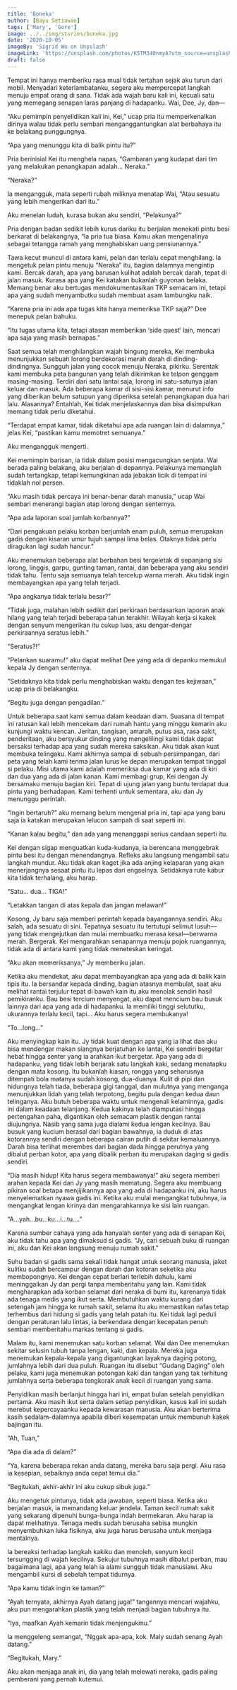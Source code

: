 ```yaml
---
title: 'Boneka'
author: [Bayu Setiawan]
tags: ['Mary', 'Gore']
image: ../../img/stories/boneka.jpg
date: '2020-10-05'
imageBy: 'Sigrid Wu on Unpslash'
imageLink: 'https://unsplash.com/photos/KSTM340nmyA?utm_source=unsplash&utm_medium=referral&utm_content=creditShareLink'
draft: false
---
```

Tempat ini hanya memberiku rasa mual tidak tertahan sejak aku turun dari mobil. Menyadari keterlambatanku, segera aku mempercepat langkah menuju empat orang di sana. Tidak ada wajah baru kali ini, kecuali satu yang memegang senapan laras panjang di hadapanku. Wai, Dee, Jy, dan—

“Aku pemimpin penyelidikan kali ini, Kei,” ucap pria itu memperkenalkan dirinya walau tidak perlu sembari menganggantungkan alat berbahaya itu ke belakang punggungnya.

“Apa yang menunggu kita di balik pintu itu?”

Pria berinisial Kei itu menghela napas, “Gambaran yang kudapat dari tim yang melakukan penangkapan adalah… Neraka.”

“Neraka?”

Ia mengangguk, mata seperti rubah miliknya menatap Wai, “Atau sesuatu yang lebih mengerikan dari itu.”

Aku menelan ludah, kurasa bukan aku sendiri, “Pelakunya?”

Pria dengan badan sedikit lebih kurus dariku itu berjalan menekati pintu besi berkarat di belakangnya, “Ia pria tua biasa. Kamu akan mengenalinya sebagai tetangga ramah yang menghabiskan uang pensiunannya.”

Tawa kecut muncul di antara kami, pelan dan terlalu cepat menghilang. Ia mengetuk pelan pintu menuju “Neraka” itu, bagian dalamnya mengintip kami. Bercak darah, apa yang barusan kulihat adalah bercak darah, tepat di jalan masuk. Kurasa apa yang Kei katakan bukanlah guyonan belaka. Memang benar aku bertugas mendokumentasikan TKP semacam ini, tetapi apa yang sudah menyambutku sudah membuat asam lambungku naik.

“Karena pria ini ada apa tugas kita hanya memeriksa TKP saja?” Dee menepuk pelan bahuku.

“Itu tugas utama kita, tetapi atasan memberikan ‘side quest’ lain, mencari apa saja yang masih bernapas.”

Saat semua telah menghilangkan wajah bingung mereka, Kei membuka menunjukkan sebuah lorong berdekorasi merah darah di dinding-dindingnya. Sungguh jalan yang cocok menuju Neraka, pikirku. Serentak kami membuka peta bangunan yang telah dikirimkan ke telpon genggam masing-masing. Terdiri dari satu lantai saja, lorong ini satu-satunya jalan keluar dan masuk. Ada beberapa kamar di sisi-sisi kamar, menurut info yang diberikan belum satupun yang diperiksa setelah penangkapan dua hari lalu. Alasannya? Entahlah, Kei tidak menjelaskannya dan bisa disimpulkan memang tidak perlu diketahui.

“Terdapat empat kamar, tidak diketahui apa ada ruangan lain di dalamnya,” jelas Kei, “pastikan kamu memotret semuanya.”

Aku mengangguk mengerti.

Kei memimpin barisan, ia tidak dalam posisi mengacungkan senjata. Wai berada paling belakang, aku berjalan di depannya. Pelakunya memanglah sudah tertangkap, tetapi kemungkinan ada jebakan licik di tempat ini tidaklah nol persen.

“Aku masih tidak percaya ini benar-benar darah manusia,” ucap Wai sembari menerangi bagian atap lorong dengan senternya.

“Apa ada laporan soal jumlah korbannya?”

“Dari pengakuan pelaku korban berjumlah enam puluh, semua merupakan gadis dengan kisaran umur tujuh sampai lima belas. Otaknya tidak perlu diragukan lagi sudah hancur.”

Aku menemukan beberapa alat berbahan besi tergeletak di sepanjang sisi lorong, linggis, garpu, gunting taman, rantai, dan beberapa yang aku sendiri tidak tahu. Tentu saja semuanya telah tercelup warna merah. Aku tidak ingin membayangkan apa yang telah terjadi.

“Apa angkanya tidak terlalu besar?”

“Tidak juga, malahan lebih sedikit dari perkiraan berdasarkan laporan anak hilang yang telah terjadi beberapa tahun terakhir. Wilayah kerja si kakek dengan senyum mengerikan itu cukup luas, aku dengar-dengar perkiraannya seratus lebih.”

“Seratus?!”

“Pelankan suaramu!” aku dapat melihat Dee yang ada di depanku memukul kepala Jy dengan senternya.

“Setidaknya kita tidak perlu menghabiskan waktu dengan tes kejiwaan,” ucap pria di belakangku.

“Begitu juga dengan pengadilan.”

Untuk beberapa saat kami semua dalam keadaan diam. Suasana di tempat ini ratusan kali lebih mencekam dari rumah hantu yang minggu kemarin aku kunjungi waktu kencan. Jeritan, tangisan, amarah, putus asa, rasa sakit, penderitaan, aku bersyukur dinding yang mengelilingi kami tidak dapat bersaksi terhadap apa yang sudah mereka saksikan. Aku tidak akan kuat membuka telingaku. Kami akhirnya sampai di sebuah persimpangan, dari peta yang telah kami terima jalan lurus ke depan merupakan tempat tinggal si pelaku. Misi utama kami adalah memeriksa dua kamar yang ada di kiri dan dua yang ada di jalan kanan. Kami membagi grup, Kei dengan Jy bersamaku menuju bagian kiri.
Tepat di ujung jalan yang buntu terdapat dua pintu yang berhadapan. Kami terhenti untuk sementara, aku dan Jy menunggu perintah.

“Ingin bertaruh?” aku memang belum mengenal pria ini, tapi apa yang baru saja ia katakan merupakan lelucon sampah di saat seperti ini.

“Kanan kalau begitu,” dan ada yang menanggapi serius candaan seperti itu.

Kei dengan sigap menguatkan kuda-kudanya, ia berencana menggebrak pintu besi itu dengan menendangnya. Refleks aku langsung mengambil satu langkah mundur. Aku tidak akan kaget jika ada anjing kelaparan yang akan menerjangnya sesaat pintu itu lepas dari engselnya. Setidaknya rute kabur kita tidak terhalang, aku harap.

“Satu… dua… TIGA!”

“Letakkan tangan di atas kepala dan jangan melawan!”

Kosong, Jy baru saja memberi perintah kepada bayangannya sendiri. Aku salah, ada sesuatu di sini. Tepatnya sesuatu itu tertutupi selimut lusuh—yang tidak mengejutkan dan mulai membuatku merasa kesal—berwarna merah. Bergerak. Kei mengarahkan senapannya menuju pojok ruangannya, tidak ada di antara kami yang tidak meneteskan keringat.

“Aku akan memeriksanya,” Jy memberiku jalan.

Ketika aku mendekat, aku dapat membayangkan apa yang ada di balik kain tipis itu. Ia bersandar kepada dinding, bagian atasnya membulat, saat aku melihat rantai terjulur tepat di bawah kain itu aku menolak sendiri hasil pemikiranku. Bau besi tercium menyengat, aku dapat mencium bau busuk lainnya dari apa yang ada di hadapanku. Ia memiliki tinggi selututku, ukurannya terlalu kecil, tapi… Aku harus segera membukanya!

“To…long…”

Aku menyingkap kain itu. Jy tidak kuat dengan apa yang ia lihat dan aku bisa mendengar makan siangnya berjatuhan ke lantai, Kei sendiri bergetar hebat hingga senter yang ia arahkan ikut bergetar. Apa yang ada di hadapanku, yang tidak lebih berjarak satu langkah kaki, sedang menatapku dengan mata kosong. Itu bukanlah kiasan, rongga yang seharusnya ditempati bola matanya sudah kosong, dua-duanya. Kulit di pipi dan hidungnya telah tiada, beberapa gigi tanggal, dan mulutnya yang menganga menunjukkan lidah yang telah terpotong, begitu pula dengan kedua daun telinganya. Aku butuh beberapa waktu untuk mengenali kelaminnya, gadis ini dalam keadaan telanjang. Kedua kakinya telah diamputasi hingga pertengahan paha, digantikan oleh semacam plastik dengan rantai diujungnya. Nasib yang sama juga dialami kedua lengan kecilnya. Bau busuk yang kucium berasal dari bagian bawahnya, ia duduk di atas kotorannya sendiri dengan beberapa cairan putih di sekitar kemaluannya. Darah bisa terlihat merembes dari bagian dada hingga perutnya yang dibalut perban kotor, apa yang dibalik perban itu merupakan daging si gadis sendiri.

“Dia masih hidup! Kita harus segera membawanya!” aku segera memberi arahan kepada Kei dan Jy yang masih mematung.
Segera aku membuang pikiran soal betapa menjijikannya apa yang ada di hadapanku ini, aku harus menyelematkan nyawa gadis ini. Ketika aku mulai mengangkat tubuhnya, ia mengangkat lengan kirinya dan mengarahkannya ke sisi lain ruangan.

“A…yah…bu…ku…i…tu….”

Karena sumber cahaya yang ada hanyalah senter yang ada di senapan Kei, aku tidak tahu apa yang dimaksud si gadis.
“Jy, cari sebuah buku di ruangan ini, aku dan Kei akan langsung menuju rumah sakit.”

Suhu badan si gadis sama sekali tidak hangat untuk seorang manusia, jaket kulitku sudah bercampur dengan darah dan kotoran seketika aku membopongnya. Kei dengan cepat berlari terlebih dahulu, kami meninggalkan Jy dan pergi tanpa memberitahu yang lain. Kami tidak mengharapkan ada korban selamat dari neraka di bumi itu, karenanya tidak ada tenaga medis yang ikut serta. Membutuhkan waktu kurang dari setengah jam hingga ke rumah sakit, selama itu aku memastikan nafas tetap terhembus dari hidung si gadis yang telah patah itu. Kei tidak lagi peduli dengan peraturan lalu lintas, ia berkendara dengan kecepatan penuh sembari memberitahu markas tentang si gadis.

Malam itu, kami menemukan satu korban selamat. Wai dan Dee menemukan sekitar selusin tubuh tanpa lengan, kaki, dan kepala. Mereka juga menemukan kepala-kepala yang digantungkan layaknya daging potong, jumlahnya lebih dari dua puluh. Ruangan itu disebut “Gudang Daging” oleh pelaku, kami juga menemukan potongan kaki dan tangan yang tak terhitung jumlahnya serta beberapa tengkorak anak kecil di ruangan yang sama.

Penyidikan masih berlanjut hingga hari ini, empat bulan setelah penyidikan pertama. Aku masih ikut serta dalam setiap penyidikan, kasus kali ini sudah merebut kepercayaanku kepada kewarasan manusia. Aku akan berterima kasih sedalam-dalamnya apabila diberi kesempatan untuk membunuh kakek bajingan itu.

“Ah, Tuan,”

“Apa dia ada di dalam?”

“Ya, karena beberapa rekan anda datang, mereka baru saja pergi. Aku rasa ia kesepian, sebaiknya anda cepat temui dia.”

“Begitukah, akhir-akhir ini aku cukup sibuk juga.”

Aku mengetuk pintunya, tidak ada jawaban, seperti biasa. Ketika aku berjalan masuk, ia memandang keluar jendela. Taman kecil rumah sakit yang sekarang dipenuhi bunga-bunga indah bermekaran. Aku harap ia dapat melihatnya. Tenaga medis sudah berusaha sebisa mungkin menyembuhkan luka fisiknya, aku juga harus berusaha untuk menjaga mentalnya. 

Ia bereaksi terhadap langkah kakiku dan menoleh, senyum kecil tersungging di wajah kecilnya. Sekujur tubuhnya masih dibalut perban, mau bagaimana lagi, apa yang telah ia alami sungguh tidak manusiawi. Aku mengambil kursi di sebelah tempat tidurnya.

“Apa kamu tidak ingin ke taman?”

“Ayah ternyata, akhirnya Ayah datang juga!” tangannya mencari wajahku, aku pun mengarahkan plastik yang telah menjadi bagian tubuhnya itu.

“Iya, maafkan Ayah kemarin tidak menjengukmu.”

Ia menggeleng semangat, “Nggak apa-apa, kok. Maly sudah senang Ayah datang.”

“Begitukah, Mary.”

Aku akan menjaga anak ini, dia yang telah melewati neraka, gadis paling pemberani yang pernah kutemui.

